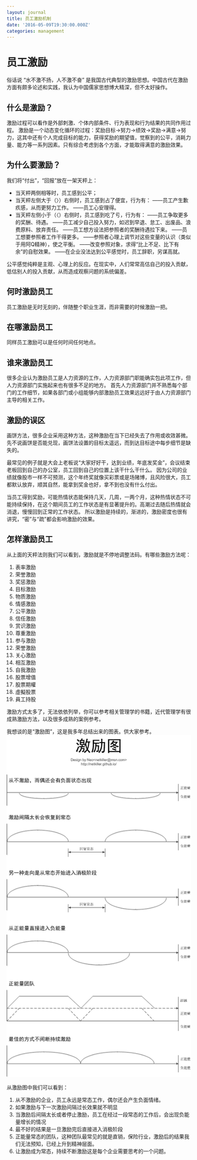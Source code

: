 ```yaml
---
layout: journal
title: 员工激励机制
date: '2016-05-09T19:30:00.000Z'
categories: management
---
```


# 员工激励

俗话说 “水不激不扬，人不激不奋” 是我国古代典型的激励思想。中国古代在激励方面有颇多论述和实践，我认为中国儒家思想博大精深，但不太好操作。

## 什么是激励？

激励过程可以看作是外部刺激、个体内部条件、行为表现和行为结果的共同作用过程。 激励是一个动态变化循环的过程：奖励目标→努力→绩效→奖励→满意→努力，这其中还有个人完成目标的能力，获得奖励的期望值，觉察到的公平，消耗力量、能力等一系列因素。只有综合考虑到各个方面，才能取得满意的激励效果。

## 为什么要激励？

我们将“付出”，“回报”放在一架天枰上：

* 当天枰两侧相等时，员工感到公平；
* 当天枰左侧大于（〉）右侧时，员工感到占了便宜，行为有： ——员工产生歉疚感，从而更努力工作。 ——员工心安理得。
* 当天枰左侧小于（〈）右侧时，员工感到吃了亏，行为有： ——员工争取更多的奖酬、待遇。 ——员工减少自己投入努力，如迟到早退、怠工、出废品、浪费原料、放弃责任。 ——员工想方设法把参照者的奖酬待遇拉下来。 ——员工想要参照者工作干得更多。 ——参照者心理上调节对这些变量的认识（类似于用阿Q精神），使之平衡。 ——改变参照对象，求得“比上不足、比下有余”的自慰效果。 ——在企业没法达到公平感觉时，员工辞职，另谋高就。

公平感觉纯粹是主观、心理上的反应。在现实中，人们常常高估自己的投入贡献，低估别人的投入贡献，从而造成观察问题的系统偏差。

## 何时激励员工

员工激励是无时无刻的，伴随整个职业生涯，而非需要的时候激励一把。

## 在哪激励员工

同样员工激励可以是任何时间任何地点。

## 谁来激励员工

很多企业认为激励员工是人力资源的工作，人力资源部门职能确实包此项工作，但人力资源部门实施起来也有很多不足的地方。 首先人力资源部门并不熟悉每个部门的工作细节，如果各部门或小组能够内部激励员工效果远远好于由人力资源部门主导的相关工作。

## 激励的误区

画饼方法，很多企业采用这种方法，这种激励在当下已经失去了作用或收效甚微。先不说画饼是否能兑现，画饼法设置的目标太遥远，而到达目标途中每步细节是缺失的。

最常见的例子就是大会上老板说“大家好好干，达到业绩，年底发奖金”，会议结束老板回到自己的办公室，员工回到自己的位置上该干什么干什么。 因为公司的业绩就像股市一样不可预测，这个年终奖就像买彩票或是场赌博，且风险很大，员工都默认放弃，顺其自然，能拿到奖金也好，拿不到也没有什么付出。

当员工得到奖励，可能热情状态能保持几天，几周，一两个月，这种热情状态不可能持续保持，在这个期间员工的工作状态是有显著提升的。高潮过去随后热情就会消退，慢慢回到正常的工作状态。 所以激励是持续的，渐进的，激励密度也很有讲究，“密”与“疏”都会影响激励的效果。

## 怎样激励员工

从上面的天枰法则我们可以看到，激励就是不停地调整法码。有哪些激励方法呢：

1. 表率激励
2. 荣誉激励
3. 奖惩激励
4. 目标激励
5. 物质激励
6. 情感激励
7. 公平激励
8. 信任激励
9. 赏识激励
10. 尊重激励
11. 参与激励
12. 荣誉激励
13. 关心激励
14. 相互激励
15. 自我激励
16. 股票增值
17. 股票期權
18. 虛擬股票
19. 員工持股

激励方式太多了，无法依依列举，你可以参考相关管理学的书籍，近代管理学有很成熟激励方法，以及很多成熟的案例参考。

我想谈的是“激励图”，这是我多年总结出来的图表。供大家参考。 ![&#x6FC0;&#x52B1;&#x56FE;](https://raw.githubusercontent.com/netkiller/journal/master/管理/员工激励/激励图.png)

从激励图中我们可以看到：

1. 从不激励的企业，员工永远是常态工作，偶尔还会产生负面情绪。
2. 如果激励与下一次激励间隔过长效果就不明显
3. 当激励后间隔太长或者停止激励，员工在经过一段常态的工作后，会出现负能量增长的情况
4. 最不好的结果是一旦激励完后直接进入消极阶段
5. 正能量常态的团队，这种团队最常见的就是直销，保险行业，激励后的结果我们无法预知，已经上升到精神层面。
6. 让激励成为常态，持续不断激励这是每个企业需要思考的一个问题。

